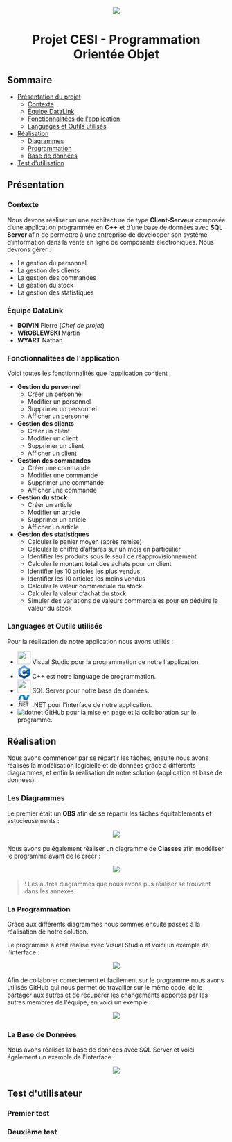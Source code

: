 <p align="center"><img src ="https://imgur.com/V85PuVl.png"></img></p>

<h1 align="center">Projet CESI - Programmation Orientée Objet</h1>

## Sommaire

- [Présentation du projet](#Présentation)
  - [Contexte](#Contexte)
  - [Équipe DataLink](#Équipe-DataLink)
  - [Fonctionnalitées de l'application](#Fonctionnalitées-de-l'application)
  - [Languages et Outils utilisés](#Languages-et-Outils-utilisés)
- [Réalisation](#Réalisation)
  - [Diagrammes](#Les-Diagrammes)
  - [Programmation](#La-Programmation)
  - [Base de données](#La-Base-de-Données)
- [Test d'utilisation](#Test_d'utilisateur)




## Présentation
### Contexte
Nous devons réaliser un une architecture de type **Client-Serveur** composée d’une application programmée en **C++** et d’une base de données avec **SQL Server** afin de permettre à une entreprise de développer son système d’information dans la vente en    ligne de composants électroniques.
Nous devrons gérer : 

  -	La gestion du personnel
  -	La gestion des clients
  -	La gestion des commandes
  -	La gestion du stock
  -	La gestion des statistiques

### Équipe DataLink

- **BOIVIN** Pierre (_Chef de projet_)
- **WROBLEWSKI** Martin
- **WYART** Nathan

### Fonctionnalitées de l'application
Voici toutes les fonctionnalités que l’application contient :

-	**Gestion du personnel**
    -	Créer un personnel
    -	Modifier un personnel
    -	Supprimer un personnel
    -	Afficher un personnel
- **Gestion des clients**
    - Créer un client
    - Modifier un client
    - Supprimer un client
    - Afficher un client
- **Gestion des commandes**
    - Créer une commande
    - Modifier une commande
    - Supprimer une commande
    - Afficher une commande
- **Gestion du stock**
    - Créer un article
    - Modifier un article
    - Supprimer un article
    - Afficher un article
- **Gestion des statistiques**
    - Calculer le panier moyen (après remise)
    - Calculer le chiffre d’affaires sur un mois en particulier
    - Identifier les produits sous le seuil de réapprovisionnement
    - Calculer le montant total des achats pour un client
    - Identifier les 10 articles les plus vendus
    - Identifier les 10 articles les moins vendus
    - Calculer la valeur commerciale du stock
    - Calculer la valeur d’achat du stock
    - Simuler des variations de valeurs commerciales pour en déduire la valeur du stock

### Languages et Outils utilisés
Pour la réalisation de notre application nous avons utiliés :

- <img src="https://www.svgrepo.com/show/354520/visual-studio.svg" width="30" height="30"/></a>  Visual Studio pour la programmation de notre l'application.
- <img src="https://raw.githubusercontent.com/devicons/devicon/master/icons/cplusplus/cplusplus-original.svg" width="30" height="30"/></a>  C++ est notre language de programmation.
- <img src="https://www.svgrepo.com/show/303229/microsoft-sql-server-logo.svg" width="30" height="30"/></a>  SQL Server pour notre base de données.
- <img src="https://raw.githubusercontent.com/devicons/devicon/master/icons/dot-net/dot-net-original-wordmark.svg" width="30" height="30"/></a>  .NET pour l'interface de notre application.
- <img src="https://imgur.com/8OEkEwz.jpg" alt="dotnet" width="60" height="30"/></a>  GitHub pour la mise en page et la collaboration sur le programme.
 
## Réalisation
Nous avons commencer par se répartir les tâches, ensuite nous avons réalisés la modélisation logicielle et de données grâce à différents diagrammes, et enfin la réalisation de notre solution (application et base de données).
### Les Diagrammes
Le premier était un **OBS** afin de se répartir les tâches équitablements et astucieusements :

<p align="center"><img src="https://imgur.com/kYFGRqa.png"></img></p>

Nous avons pu également réaliser un diagramme de **Classes** afin modéliser le programme avant de le créer :

<p align="center"><img src="https://imgur.com/R3SMR7j.png" width="686.5" ></img></p>

> ! Les autres diagrammes que nous avons pus réaliser se trouvent dans les annexes.

### La Programmation
Grâce aux différents diagrammes nous sommes ensuite passés à la réalisation de notre solution.

Le programme à était réalisé avec Visual Studio et voici un exemple de l'interface :


<p align="center"><img src="https://imgur.com/3qCutfy.png"></img></p>


Afin de collaborer correctement et facilement sur le programme nous avons utilisés GitHub qui nous permet de travailler sur le même code, de le partager aux autres et de récupérer les changements apportés par les autres membres de l'équipe, en voici un exemple :


<p align="center"><img src="https://imgur.com/CYpJecz.png"></img></p>


### La Base de Données

Nous avons réalisés la base de données avec SQL Server et voici également un exemple de l'interface :

<p align="center"><img src="https://imgur.com/hPl6PIf.png"></img></p>

## Test d'utilisateur

### Premier test

### Deuxième test
